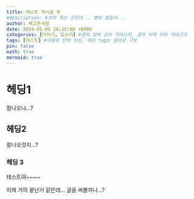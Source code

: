 ```yaml
---
title: 테스트 게시글 투
#description: #요약 적는 곳인데... 별로 쓸일이...
author: 배고픈사람
date: 2024-05-09 20:15:00 +0900
categories: [이야기, 잡소리] #콤마 앞에 상위 카테고리, 콤마 뒤에 하위 카테고리
tags: [테스트] #대괄호 안에 작성, 여러 tag는 콤마로 구분
pin: false
math: true
mermaid: true
---
```


<!-- 이 아래부터 글 작성 -->  
# 헤딩1
잘나오나...?  

## 헤딩2
잘나오것지...?  

### 헤딩 3
테스트야~~~~  

이제 거의 끝난거 같은데... 글을 써볼까나...?